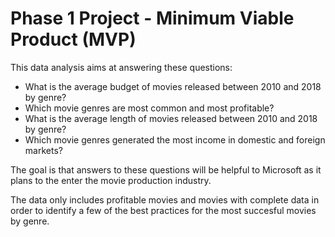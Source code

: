 # Phase 1 Project - Minimum Viable Product (MVP)

This data analysis aims at answering these questions:

* What is the average budget of movies released between 2010 and 2018 by genre?
* Which movie genres are most common and most profitable?
* What is the average length of movies released between 2010 and 2018 by genre?
* Which movie genres generated the most income in domestic and foreign markets?

The goal is that answers to these questions will be helpful to Microsoft as it plans to the enter the movie production industry. 

The data only includes profitable movies and movies with complete data in order to identify a few of the best practices for the most succesful movies by genre.  